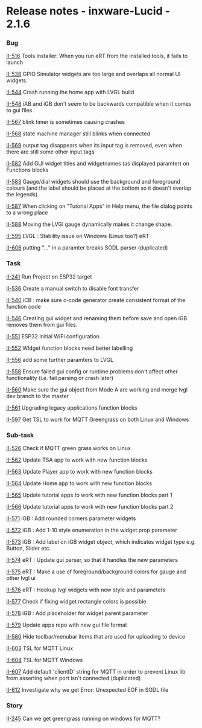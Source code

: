 # Release notes - inxware-Lucid - 2.1.6

### Bug

[II-516](https://inxiot.atlassian.net/browse/II-516) Tools Installer: When you run eRT from the installed tools, it fails to launch

[II-538](https://inxiot.atlassian.net/browse/II-538) GPIO Simulator widgets are too large and overlaps all normal UI widgets.

[II-544](https://inxiot.atlassian.net/browse/II-544) Crash running the home app with LVGL build

[II-548](https://inxiot.atlassian.net/browse/II-548) iAB and iGB don't seem to be backwards compatible when it comes to gui files

[II-567](https://inxiot.atlassian.net/browse/II-567) blink timer is sometimes causing crashes

[II-568](https://inxiot.atlassian.net/browse/II-568) state machine manager still blinks when connected

[II-569](https://inxiot.atlassian.net/browse/II-569) output tag disappears when its input tag is removed, even when there are still some other input tags

[II-582](https://inxiot.atlassian.net/browse/II-582) Add GUI widget titles and widgetnames \(as displayed paramter\) on Functions blocks 

[II-583](https://inxiot.atlassian.net/browse/II-583) Gauge/dial widgets should use the background and foreground colours \(and the label should be placed at the bottom so it doesn't overlap the legends\).

[II-587](https://inxiot.atlassian.net/browse/II-587) When clicking on "Tutorial Apps" in Help menu, the file dialog points to a wrong place

[II-588](https://inxiot.atlassian.net/browse/II-588) Moving the LVGl gauge dynamically makes it change shape.

[II-595](https://inxiot.atlassian.net/browse/II-595) LVGL : Stability issue on Windows \(Linux too?\) eRT

[II-606](https://inxiot.atlassian.net/browse/II-606)  putting "..." in a paramter breaks SODL parser \(duplicated\)

### Task

[II-241](https://inxiot.atlassian.net/browse/II-241) Run Project on ESP32 target

[II-536](https://inxiot.atlassian.net/browse/II-536) Create a manual switch to disable font transfer

[II-540](https://inxiot.atlassian.net/browse/II-540) iCB : make sure c-code generator create consistent format of the function code

[II-546](https://inxiot.atlassian.net/browse/II-546) Creating gui widget and renaming them before save and open iGB removes them from gui files.

[II-551](https://inxiot.atlassian.net/browse/II-551) ESP32 Initial WiFi configuration.

[II-552](https://inxiot.atlassian.net/browse/II-552) WIdget function blocks need better labelling

[II-556](https://inxiot.atlassian.net/browse/II-556) add some further paramters to LVGL

[II-558](https://inxiot.atlassian.net/browse/II-558) Ensure failed gui config or runtime problems don't affect other functionality \(i.e. fail parsing or crash later\)

[II-560](https://inxiot.atlassian.net/browse/II-560) Make sure the gui object from Mode A are working and merge lvgl dev branch to the master

[II-561](https://inxiot.atlassian.net/browse/II-561) Upgrading legacy applications function blocks

[II-597](https://inxiot.atlassian.net/browse/II-597) Get TSL to work for MQTT Greengrass on both Linux and Windows

### Sub-task

[II-526](https://inxiot.atlassian.net/browse/II-526) Check if MQTT green grass works on Linux

[II-562](https://inxiot.atlassian.net/browse/II-562) Update TSA app to work with new function blocks

[II-563](https://inxiot.atlassian.net/browse/II-563) Update Player app to work with new function blocks

[II-564](https://inxiot.atlassian.net/browse/II-564) Update Home app to work with new function blocks

[II-565](https://inxiot.atlassian.net/browse/II-565) Update tutorial apps to work with new function blocks part 1

[II-566](https://inxiot.atlassian.net/browse/II-566) Update tutorial apps to work with new function blocks part 2

[II-571](https://inxiot.atlassian.net/browse/II-571) iGB : Add rounded corners parameter widgets

[II-572](https://inxiot.atlassian.net/browse/II-572) iGB :  Add 1-10 style enumeration in the widget prop parameter

[II-573](https://inxiot.atlassian.net/browse/II-573) iGB : Add label on iGB widget object, which indicates widget type e.g. Button, Slider etc. 

[II-574](https://inxiot.atlassian.net/browse/II-574) eRT : Update gui parser, so that it handles the new parameters

[II-575](https://inxiot.atlassian.net/browse/II-575) eRT : Make a use of foreground/background colors for gauge and other lvgl ui

[II-576](https://inxiot.atlassian.net/browse/II-576) eRT : Hookup lvgl widgets with new style and parameters

[II-577](https://inxiot.atlassian.net/browse/II-577) Check if fixing widget rectangle colors is possible

[II-578](https://inxiot.atlassian.net/browse/II-578) iGB : Add placeholder for widget parent parameter

[II-579](https://inxiot.atlassian.net/browse/II-579) Update apps repo with new gui file format

[II-580](https://inxiot.atlassian.net/browse/II-580) Hide toolbar/menubar items that are used for uploading to device

[II-603](https://inxiot.atlassian.net/browse/II-603) TSL for MQTT Linux

[II-604](https://inxiot.atlassian.net/browse/II-604) TSL for MQTT Windows

[II-607](https://inxiot.atlassian.net/browse/II-607) Add default 'clientID' string for MQTT in order to prevent Linux lib from asserting when port isn't connected \(duplicated\)

[II-612](https://inxiot.atlassian.net/browse/II-612) Investigate why we get Error: Unexpected EOF in SODL file

### Story

[II-245](https://inxiot.atlassian.net/browse/II-245) Can we get greengrass running on windows for MQTT?
